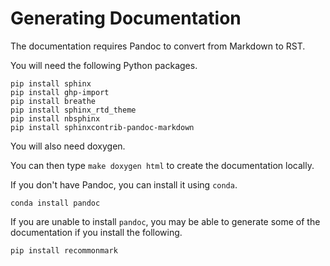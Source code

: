 Generating Documentation
========================

The documentation requires Pandoc to convert from Markdown to RST.

You will need the following Python packages.

``` {.sourceCode .bash}
pip install sphinx
pip install ghp-import
pip install breathe
pip install sphinx_rtd_theme
pip install nbsphinx
pip install sphinxcontrib-pandoc-markdown
```

You will also need doxygen.

You can then type `make doxygen html` to create the documentation
locally.

If you don't have Pandoc, you can install it using `conda`.

```
conda install pandoc
```

If you are unable to install `pandoc`, you may be able to generate some of the documentation if you install the following.

```
pip install recommonmark
```


